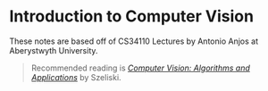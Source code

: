 # Introduction to Computer Vision 

These notes are based off of CS34110 Lectures by Antonio Anjos at Aberystwyth University.

> Recommended reading is [_Computer Vision: Algorithms and Applications_](https://web.itu.edu.tr/hulyayalcin/Signal_Processing_Books/2010_Szeliski_ComputerVision.pdf) by Szeliski.

